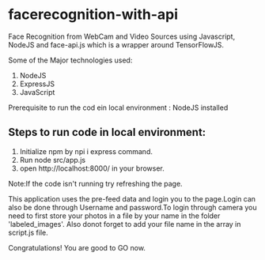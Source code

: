 # facerecognition-with-api
Face Recognition from WebCam and Video Sources using Javascript, NodeJS and face-api.js which is a wrapper around TensorFlowJS.

Some of the Major technologies used:

1. NodeJS
2. ExpressJS
3. JavaScript

Prerequisite to run the cod ein local environment : NodeJS installed 
## Steps to run code in local environment:
1. Initialize npm by npi i express command.
2. Run node src/app.js 
3. open http://localhost:8000/ in your browser.

Note:If the code isn't running try refreshing the page.

This application uses the pre-feed data and login you to the page.Login can also be done through Username and password.To login through camera you need to first
store your photos in a file by your name in the folder 'labeled_images'. Also donot forget to add your file name in the array in script.js file.

Congratulations! You are good to GO now.
